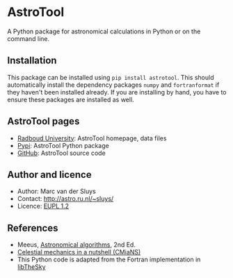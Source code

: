 # AstroTool #

A Python package for astronomical calculations in Python or on the command line.


## Installation ##

This package can be installed using `pip install astrotool`.  This should automatically install the
dependency packages `numpy` and `fortranformat` if they haven't been installed already.  If you are installing
by hand, you have to ensure these packages are installed as well.


## AstroTool pages ##

* [Radboud University](http://astro.ru.nl/~sluys/AstroTool/): AstroTool homepage, data files
* [Pypi](https://pypi.org/project/astrotool/): AstroTool Python package
* [GitHub](https://github.com/MarcvdSluys/AstroTool): AstroTool source code


## Author and licence ##

* Author: Marc van der Sluys
* Contact: http://astro.ru.nl/~sluys/
* Licence: [EUPL 1.2](https://www.eupl.eu/1.2/en/)


## References ##

* Meeus, [Astronomical algorithms](https://www.willbell.com/math/MC1.HTM), 2nd Ed.
* [Celestial mechanics in a nutshell (CMiaNS)](https://cmians.sourceforge.io/)
* This Python code is adapted from the Fortran implementation in [libTheSky](http://libthesky.sourceforge.net/)
